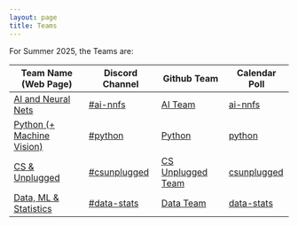 ```yaml
---
layout: page
title: Teams
---
```


For Summer 2025, the Teams are: 

| Team Name (Web Page) | Discord Channel | Github Team | Calendar Poll |
|-----------|-----------------|-------------|---------------|
| [AI and Neural Nets](teams/nnfs) | [#ai-nnfs](https://discord.com/channels/1370858718069260399/1374205960956149761) | [AI Team](https://github.com/orgs/League-Labs/teams/ai0625) | [ai-nnfs](https://schedule.jtlapp.net/ai-nnfs/) |
| [Python (+ Machine Vision)](teams/python) | [#python](https://discord.com/channels/1370858718069260399/1376691813196365964) | [Python](https://github.com/orgs/League-Labs/teams/python0625)| [python](https://schedule.jtlapp.net/python/) |
| [CS & Unplugged](teams/csunplugged) | [#csunplugged](https://discord.com/channels/1370858718069260399/1376691724377788506) | [CS Unplugged Team](https://github.com/orgs/League-Labs/teams/unplugged0625)| [csunplugged](https://schedule.jtlapp.net/csunplugged/) |
| [Data, ML & Statistics](teams/datastats) | [#data-stats](https://discord.com/channels/1370858718069260399/1376691889159278662) |[Data Team](https://github.com/orgs/League-Labs/teams/data0625) | [data-stats](https://schedule.jtlapp.net/data-stats/) |

